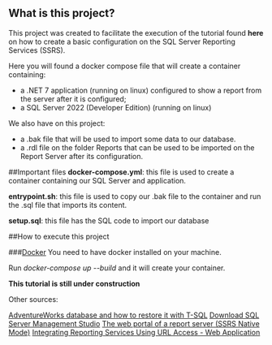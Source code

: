 ## What is this project?
This project was created to facilitate the execution of the tutorial found **here** on how to create a basic configuration on the SQL Server Reporting Services (SSRS).

Here you will found a docker compose file that will create a container containing:

-  a .NET 7 application (running on linux) configured to show a report from the server after it is configured;
- a SQL Server 2022 (Developer Edition) (running on linux)

We also have on this project:
- a .bak file that will be used to import some data to our database.
- a .rdl file on the folder Reports that can be used to be imported on the Report Server after its configuration.

##Important files
**docker-compose.yml**: this file is used to create a container containing our SQL Server and application. 

**entrypoint.sh**: this file is used to copy our .bak file to the container and run the .sql file that imports its content. 

**setup.sql**: this file has the SQL code to import our database

##How to execute this project

###[Docker](https://docs.docker.com/desktop/install/windows-install/)
You need to have docker installed on your machine.

Run *docker-compose up --build* and it will create your container.

**This tutorial is still under construction**

Other sources:

[AdventureWorks database and how to restore it with T-SQL](https://learn.microsoft.com/en-us/sql/samples/adventureworks-install-configure?view=sql-server-ver16&tabs=tsql)
[Download SQL Server Management Studio](https://learn.microsoft.com/en-us/sql/ssms/download-sql-server-management-studio-ssms?view=sql-server-ver16)
[The web portal of a report server (SSRS Native Mode)](https://learn.microsoft.com/en-us/sql/reporting-services/web-portal-ssrs-native-mode?view=sql-server-ver16)
[Integrating Reporting Services Using URL Access - Web Application](https://learn.microsoft.com/en-us/sql/reporting-services/application-integration/integrating-reporting-services-using-url-access-web-application?view=sql-server-ver16)
